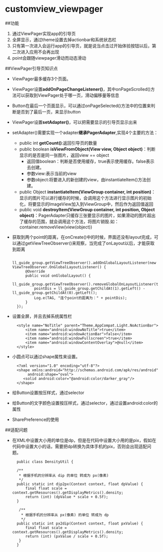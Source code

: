 # customview_viewpager
##功能
1. 通过ViewPager实现app的引导页
2. 全屏显示，通过theme设置去掉actionbar和系统状态栏
3. 只有第一次进入会运行app的引导页，就是说当点击过开始体验按钮以后，第二次进入应用不会再出现
4. point会跟随viewpager滑动而动态滑动

##ViewPager引导页知识点

- ViewPager最多缓存3个页面。
- ViewPager设置**addOnPageChangeListener()**，其中onPageScrolled()方法可以获取到ViewPager处于哪一页，滑动偏移量等信息
- Button在最后一个页面显示，可以通过onPageSelected()方法中的位置来判断是否到了最后一页，来显示button
- ViewPager设置**setAdapter()**，可以把需要显示的引导页显示出来
- setAdapter()需要实现一个adapter**继承PagerAdapter**,实现4个主要的方法：
   - public int **getCount()**:返回引导页的数量
   - public boolean **isViewFromObject(View view, Object object)**：判断显示的是否是同一张图片，返回view == object
      - 返回值boolean：判断是否使用缓存，true表示使用缓存。false表示去创建。
      - 参数view:表示当前的view
      - 参数object:将要进入的新创建的view，由instantiateItem()方法创建。
   - public Object **instantiateItem(ViewGroup container, int position)**：显示的图片可以进行缓存的时候，会调用这个方法进行显示图片的初始化，将要显示的ImageView加入到ViewGroup中，然后作为返回值返回
   - public void **destroyItem(ViewGroup container, int position, Object object)**：PagerAdapter只缓存三张要显示的图片，如果滑动的图片超出了缓存的范围，就会调用这个方法，将图片销毁.如：container.removeView(view(object)) 
- 获取到两个point的距离，在onCreate()中的时候，界面还没有layout完成，可以通过getViewTreeObserver()来观察，当完成了onLayout以后，才能获取到距离

        ll_guide_group.getViewTreeObserver().addOnGlobalLayoutListener(new ViewTreeObserver.OnGlobalLayoutListener() {
            @Override
            public void onGlobalLayout() {
                ll_guide_group.getViewTreeObserver().removeGlobalOnLayoutListener(this);
                pointDis = ll_guide_group.getChildAt(1).getLeft() - ll_guide_group.getChildAt(0).getLeft();
                Log.e(TAG, "连个point的距离为：" + pointDis);
            }
        });  

- 设置全屏，并且去掉系统属性栏
 
        <style name="NoTitle" parent="Theme.AppCompat.Light.NoActionBar">
            <item name="android:windowNoTitle">true</item>
            <item name="android:windowActionBar">false</item>
            <item name="android:windowFullscreen">true</item>
            <item name="android:windowContentOverlay">@null</item>
        </style>

- 小圆点可以通过shape属性来设置。
   
        <?xml version="1.0" encoding="utf-8"?>
        <shape xmlns:android="http://schemas.android.com/apk/res/android"
        	 android:shape="oval">
           <solid android:color="@android:color/darker_gray"/>
        </shape>

- 给Button设置按压样式，通过selector
- 给Button的文字颜色设置按压样式，通过selector，通过设置android:color的属性
- SharePreference的使用

##适配问题
- 在XML中设置大小用的单位是dp，但是在代码中设置大小用的是pix，假如在代码中设置大小的话，需要把dp转换为具体手机的pix，否则会出现适配问题。

		public class DensityUtil {  
  
    	/** 
    	 * 根据手机的分辨率从 dip 的单位 转成为 px(像素) 
    	 */  
   		public static int dip2px(Context context, float dpValue) {  
        	final float scale = context.getResources().getDisplayMetrics().density;  
        	return (int) (dpValue * scale + 0.5f);  
    	}  
  
   		 /** 
   		  * 根据手机的分辨率从 px(像素) 的单位 转成为 dp 
   		  */  
    	public static int px2dip(Context context, float pxValue) {  
       	 	final float scale = context.getResources().getDisplayMetrics().density;  
        	return (int) (pxValue / scale + 0.5f);  
   		 }  
		} 